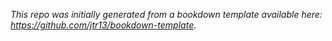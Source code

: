 



*This repo was initially generated from a bookdown template available here: https://github.com/jtr13/bookdown-template.*
